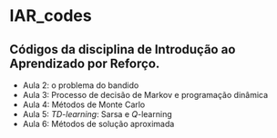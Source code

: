# IAR_codes
## Códigos da disciplina de Introdução ao Aprendizado por Reforço.

- Aula 2: o problema do bandido
- Aula 3: Processo de decisão de Markov e programação dinâmica
- Aula 4: Métodos de Monte Carlo
- Aula 5: *TD-learning*: Sarsa e *Q*-learning
- Aula 6: Métodos de solução aproximada
